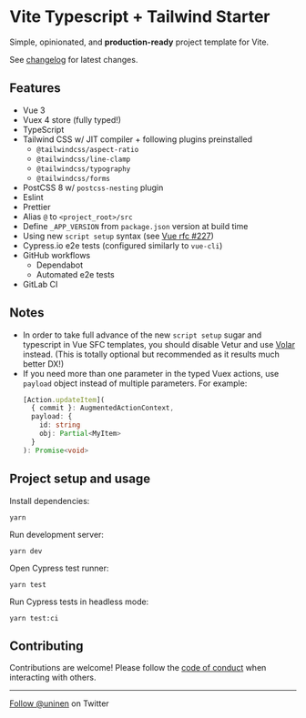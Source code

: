# Vite Typescript + Tailwind Starter

Simple, opinionated, and **production-ready** project template for Vite.

See [changelog](./CHANGES.md) for latest changes.

## Features

- Vue 3
- Vuex 4 store (fully typed!)
- TypeScript
- Tailwind CSS w/ JIT compiler + following plugins preinstalled
  - `@tailwindcss/aspect-ratio`
  - `@tailwindcss/line-clamp`
  - `@tailwindcss/typography`
  - `@tailwindcss/forms`
- PostCSS 8 w/ `postcss-nesting` plugin
- Eslint
- Prettier
- Alias `@` to `<project_root>/src`
- Define `_APP_VERSION` from `package.json` version at build time
- Using new `script setup` syntax (see [Vue rfc #227](https://github.com/vuejs/rfcs/pull/227))
- Cypress.io e2e tests (configured similarly to `vue-cli`)
- GitHub workflows
  - Dependabot
  - Automated e2e tests
- GitLab CI
 
## Notes

- In order to take full advance of the new `script setup` sugar and typescript in Vue SFC templates, you should disable Vetur and use [Volar](https://github.com/johnsoncodehk/volar) instead. (This is totally optional but recommended as it results much better DX!)
- If you need more than one parameter in the typed Vuex actions, use `payload` object instead of multiple parameters. For example: 
  ```typescript
  [Action.updateItem](
    { commit }: AugmentedActionContext,
    payload: {
      id: string
      obj: Partial<MyItem>
    }
  ): Promise<void>
  ```

## Project setup and usage

Install dependencies:

```
yarn
```

Run development server:

```
yarn dev
```

Open Cypress test runner:

```
yarn test
```

Run Cypress tests in headless mode:

```
yarn test:ci
```

## Contributing

Contributions are welcome! Please follow the [code of conduct](https://www.contributor-covenant.org/version/2/0/code_of_conduct/) when interacting with others.

---

[Follow @uninen](https://twitter.com/uninen) on Twitter
